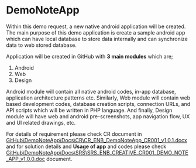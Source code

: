 # DemoNoteApp
Within this demo request, a new native android application will be created. The main purpose of this demo application is create a sample android app which can have local database to store data internally and can synchronize data to web stored database.

Application will be created in GitHub with **3 main modules** which are;
1. Android
2. Web
3. Design

Android module will contain all native android codes, in-app database, application architecture patterns etc.
Similarly, Web module will contain web based development codes, database creation scripts, connection URLs, and API scripts which will be written in PHP language.
And finally, Design module will have web and android pre-screenshots, app navigation flow, UX and UI related drawings, etc.

For details of requirement please check CR document in [GitHub\DemoNoteApp\Docs\CR\CR_ENB_DemoNoteApp_CR001_v1.0.1.docx](https://github.com/ercanduman/DemoNoteApp/blob/master/Docs/CR/CR_ENB_DemoNoteApp_CR001_v1.0.1.docx)
and for solution details and **Usage of app** and codes please check [GitHub\DemoNoteApp\Docs\SRS\SRS_ENB_CREATIVE_CR001_DEMO_NOTE_APP_v1.0.0.doc](https://github.com/ercanduman/DemoNoteApp/blob/master/Docs/SRS/SRS_ENB_CREATIVE_CR001_DEMO_NOTE_APP_v1.0.0.doc) document.
